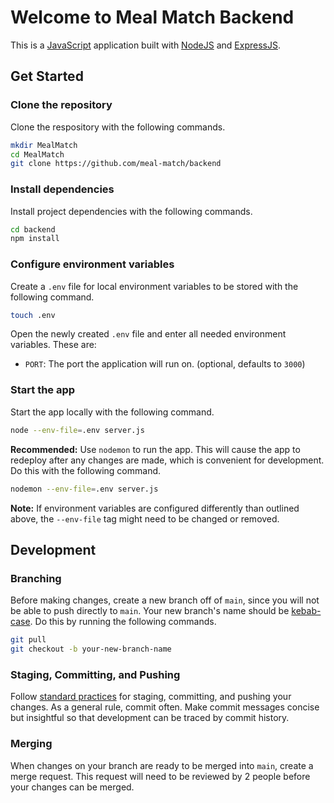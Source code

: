 # Welcome to Meal Match Backend

This is a [JavaScript](https://en.wikipedia.org/wiki/JavaScript) application built with [NodeJS](https://nodejs.org/en) and [ExpressJS](https://expressjs.com/).

## Get Started

### Clone the repository

Clone the respository with the following commands.

```bash
mkdir MealMatch
cd MealMatch
git clone https://github.com/meal-match/backend
```

### Install dependencies

Install project dependencies with the following commands.

```bash
cd backend
npm install
```

### Configure environment variables

Create a `.env` file for local environment variables to be stored with the following command.

```bash
touch .env
```

Open the newly created `.env` file and enter all needed environment variables. These are:

-   `PORT`: The port the application will run on. (optional, defaults to `3000`)

### Start the app

Start the app locally with the following command.

```bash
node --env-file=.env server.js
```

**Recommended:** Use `nodemon` to run the app. This will cause the app to redeploy after any changes are made, which is convenient for development. Do this with the following command.

```bash
nodemon --env-file=.env server.js
```

**Note:** If environment variables are configured differently than outlined above, the `--env-file` tag might need to be changed or removed.

## Development

### Branching

Before making changes, create a new branch off of `main`, since you will not be able to push directly to `main`. Your new branch's name should be [kebab-case](https://www.theserverside.com/definition/Kebab-case). Do this by running the following commands.

```bash
git pull
git checkout -b your-new-branch-name
```

### Staging, Committing, and Pushing

Follow [standard practices](https://dev.to/mrfrontend/git-101--step-2-add-stage-commit--push-3p3p) for staging, committing, and pushing your changes. As a general rule, commit often. Make commit messages concise but insightful so that development can be traced by commit history.

### Merging

When changes on your branch are ready to be merged into `main`, create a merge request. This request will need to be reviewed by 2 people before your changes can be merged.
